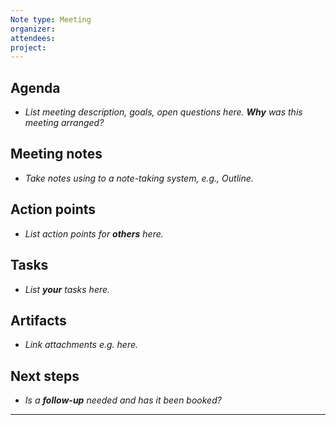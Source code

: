 ```yaml
---
Note type: Meeting
organizer: 
attendees: 
project: 
---
```


## Agenda

- *List meeting description, goals, open questions here. **Why** was this meeting arranged?*

## Meeting notes

- *Take notes using to a note-taking system, e.g., Outline.*

## Action points

- *List action points for **others** here.*

## Tasks

- *List **your** tasks here.*

## Artifacts

- *Link attachments e.g. here.*

## Next steps

- *Is a **follow-up** needed and has it been booked?*

---